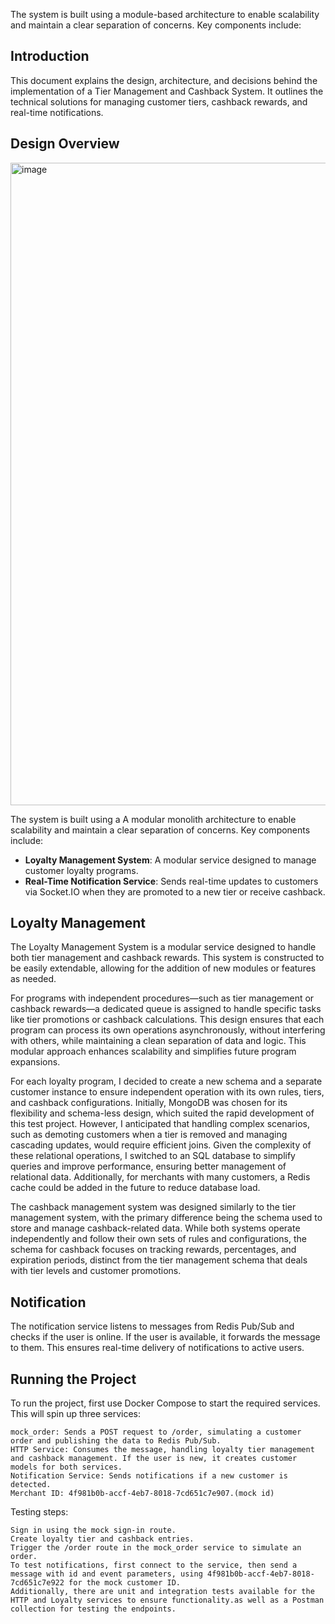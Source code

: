 The system is built using a module-based architecture to enable scalability and maintain a clear separation of concerns. Key components include:

## Introduction

This document explains the design, architecture, and decisions behind the implementation of a Tier Management and Cashback System. It outlines the technical solutions for managing customer tiers, cashback rewards, and real-time notifications.

## Design Overview

<img width="1028" alt="image" src="https://raw.githubusercontent.com/Lafetz/onetap/main/imgs/1.png">

The system is built using a A modular monolith architecture to enable scalability and maintain a clear separation of concerns. Key components include:

- **Loyalty Management System**: A modular service designed to manage customer loyalty programs.
- **Real-Time Notification Service**: Sends real-time updates to customers via Socket.IO when they are promoted to a new tier or receive cashback.

## Loyalty Management

The Loyalty Management System is a modular service designed to handle both tier management and cashback rewards. This system is constructed to be easily extendable, allowing for the addition of new modules or features as needed.

For programs with independent procedures—such as tier management or cashback rewards—a dedicated queue is assigned to handle specific tasks like tier promotions or cashback calculations. This design ensures that each program can process its own operations asynchronously, without interfering with others, while maintaining a clean separation of data and logic. This modular approach enhances scalability and simplifies future program expansions.

For each loyalty program, I decided to create a new schema and a separate customer instance to ensure independent operation with its own rules, tiers, and cashback configurations. Initially, MongoDB was chosen for its flexibility and schema-less design, which suited the rapid development of this test project. However, I anticipated that handling complex scenarios, such as demoting customers when a tier is removed and managing cascading updates, would require efficient joins. Given the complexity of these relational operations, I switched to an SQL database to simplify queries and improve performance, ensuring better management of relational data. Additionally, for merchants with many customers, a Redis cache could be added in the future to reduce database load.

The cashback management system was designed similarly to the tier management system, with the primary difference being the schema used to store and manage cashback-related data. While both systems operate independently and follow their own sets of rules and configurations, the schema for cashback focuses on tracking rewards, percentages, and expiration periods, distinct from the tier management schema that deals with tier levels and customer promotions.
## Notification
The notification service listens to messages from Redis Pub/Sub and checks if the user is online. If the user is available, it forwards the message to them. This ensures real-time delivery of notifications to active users.
## Running the Project
To run the project, first use Docker Compose to start the required services. This will spin up three services:

    mock_order: Sends a POST request to /order, simulating a customer order and publishing the data to Redis Pub/Sub.
    HTTP Service: Consumes the message, handling loyalty tier management and cashback management. If the user is new, it creates customer models for both services.
    Notification Service: Sends notifications if a new customer is detected.
    Merchant ID: 4f981b0b-accf-4eb7-8018-7cd651c7e907.(mock id)

Testing steps:

    Sign in using the mock sign-in route.
    Create loyalty tier and cashback entries.
    Trigger the /order route in the mock_order service to simulate an order.
    To test notifications, first connect to the service, then send a message with id and event parameters, using 4f981b0b-accf-4eb7-8018-7cd651c7e922 for the mock customer ID.
    Additionally, there are unit and integration tests available for the HTTP and Loyalty services to ensure functionality.as well as a Postman collection for testing the endpoints.
